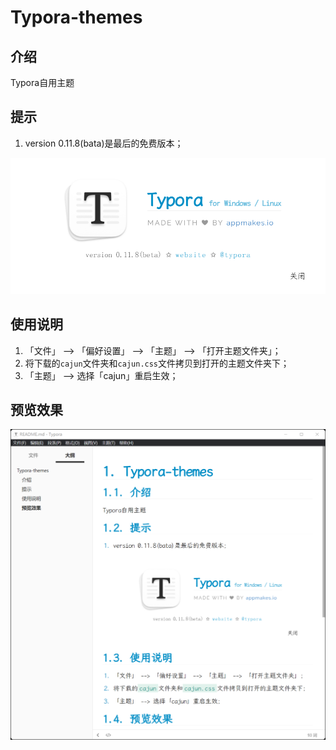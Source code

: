 # Typora-themes

## 介绍
Typora自用主题

## 提示

1.  version 0.11.8(bata)是最后的免费版本；

![2021-12-29_16-57-16](images/beta.png)

## 使用说明

1.  「文件」 --> 「偏好设置」 --> 「主题」 --> 「打开主题文件夹」；
2.  将下载的`cajun`文件夹和`cajun.css`文件拷贝到打开的主题文件夹下；
3.  「主题」 --> 选择「cajun」重启生效；

## 预览效果

![预览图](images/预览图.png)
